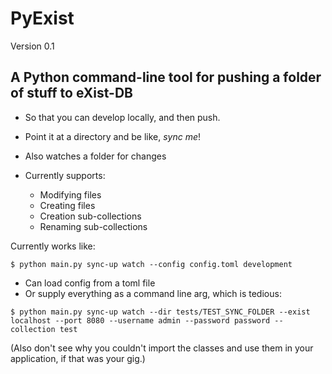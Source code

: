 # PyExist

Version 0.1

## A Python command-line tool for pushing a folder of stuff to eXist-DB

- So that you can develop locally, and then push.
- Point it at a directory and be like, *sync me*!
- Also watches a folder for changes

- Currently supports:
    - Modifying files
    - Creating files
    - Creation sub-collections
    - Renaming sub-collections 


Currently works like:
```
$ python main.py sync-up watch --config config.toml development
```

- Can load config from a toml file
- Or supply everything as a command line arg, which is tedious:

```
$ python main.py sync-up watch --dir tests/TEST_SYNC_FOLDER --exist localhost --port 8080 --username admin --password password --collection test

```


(Also don't see why you couldn't import the classes and use them in your application, if that was your gig.)